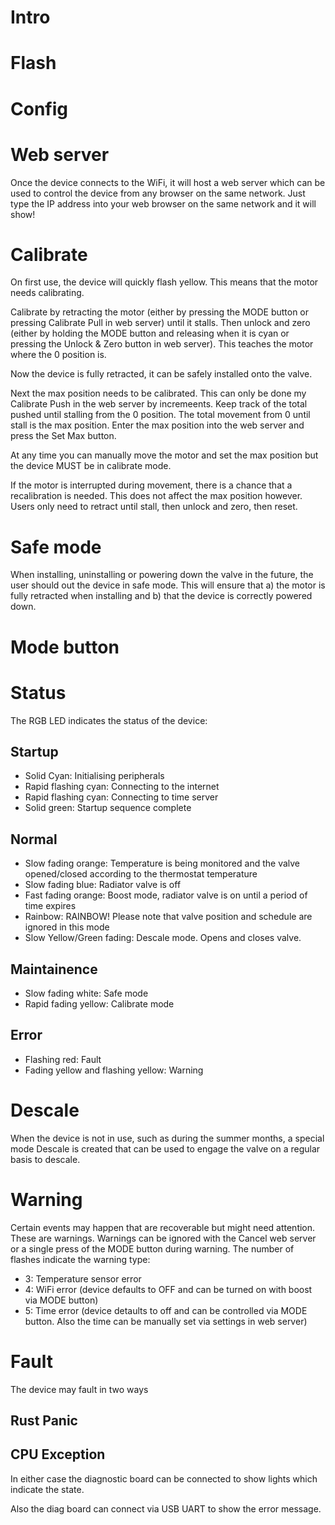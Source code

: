 # Intro

# Flash

# Config

# Web server

Once the device connects to the WiFi, it will host a web server which can be used to control the device from any browser on the same network. Just type the IP address into your web browser on the same network and it will show!

# Calibrate

On first use, the device will quickly flash yellow. This means that the motor needs calibrating.

Calibrate by retracting the motor (either by pressing the MODE button or pressing Calibrate Pull in web server) until it stalls. Then unlock and zero (either by holding the MODE button and releasing when it is cyan or pressing the Unlock & Zero button in web server). This teaches the motor where the 0 position is.

Now the device is fully retracted, it can be safely installed onto the valve.

Next the max position needs to be calibrated. This can only be done my Calibrate Push in the web server by incremeents. Keep track of the total pushed until stalling from the 0 position. The total movement from 0 until stall is the max position. Enter the max position into the web server and press the Set Max button.

At any time you can manually move the motor and set the max position but the device MUST be in calibrate mode.

If the motor is interrupted during movement, there is a chance that a recalibration is needed. This does not affect the max position however. Users only need to retract until stall, then unlock and zero, then reset.

# Safe mode

When installing, uninstalling or powering down the valve in the future, the user should out the device in safe mode. This will ensure that a) the motor is fully retracted when installing and b) that the device is correctly powered down. 

# Mode button

# Status

The RGB LED indicates the status of the device:

## Startup

- Solid Cyan: Initialising peripherals
- Rapid flashing cyan: Connecting to the internet
- Rapid flashing cyan: Connecting to time server
- Solid green: Startup sequence complete

## Normal

- Slow fading orange: Temperature is being monitored and the valve opened/closed according to the thermostat temperature
- Slow fading blue: Radiator valve is off 
- Fast fading orange: Boost mode, radiator valve is on until a period of time expires
- Rainbow: RAINBOW! Please note that valve position and schedule are ignored in this mode
- Slow Yellow/Green fading: Descale mode. Opens and closes valve.

## Maintainence 

- Slow fading white: Safe mode
- Rapid fading yellow: Calibrate mode

## Error

- Flashing red: Fault
- Fading yellow and flashing yellow: Warning

# Descale

When the device is not in use, such as during the summer months, a special mode Descale is created that can be used to engage the valve on a regular basis to descale.

# Warning

Certain events may happen that are recoverable but might need attention. These are warnings. Warnings can be ignored with the Cancel web server or a single press of the MODE button during warning. The number of flashes indicate the warning type:

- 3: Temperature sensor error
- 4: WiFi error (device defaults to OFF and can be turned on with boost via MODE button)
- 5: Time error (device detaults to off and can be controlled via MODE button. Also the time can be manually set via settings in web server)

# Fault

The device may fault in two ways

## Rust Panic

## CPU Exception

In either case the diagnostic board can be connected to show lights which indicate the state.

Also the diag board can connect via USB UART to show the error message.

